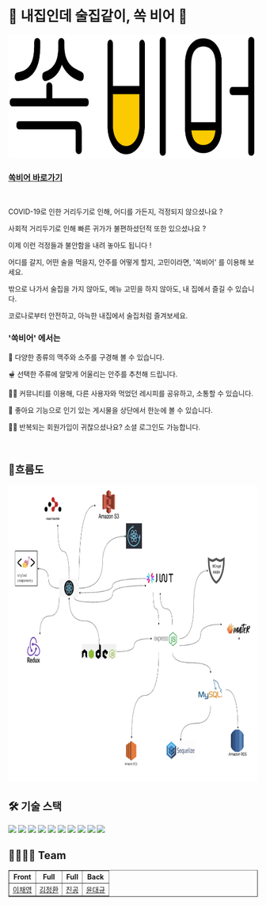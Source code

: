<h1> 🍺 내집인데 술집같이, 쏙 비어 🍻 </h1>

<img src= "https://github.com/StrummingDown/ssokbeerImg/blob/main/ssokbeerlogo.png?raw=true"  width = "500 " height = "250" />

<h3><a href=http://ssokbeer-bucket-depoly.s3-website.ap-northeast-2.amazonaws.com/>쏙비어 바로가기</a></h3>

</br>

COVID-19로 인한 거리두기로 인해, 어디를 가든지, 걱정되지 않으셨나요 ?

사회적 거리두기로 인해 빠른 귀가가 불편하셨던적 또한 있으셨나요 ? 

이제 이런 걱정들과 불안함을 내려 놓아도 됩니다 !

어디를 갈지, 어떤 술을 먹을지, 안주를 어떻게 할지, 고민이라면, '쏙비어' 를 이용해 보세요.

밖으로 나가서 술집을 가지 않아도, 메뉴 고민을 하지 않아도, 내 집에서 즐길 수 있습니다.

코로나로부터 안전하고, 아늑한 내집에서 술집처럼 즐겨보세요.  
 

<h3> '쏙비어' 에서는 </h3>

🍺 다양한 종류의 맥주와 소주를 구경해 볼 수 있습니다. </br>

🫕 선택한 주류에 알맞게 어울리는 안주를 추천해 드립니다. </br>

🙋🏼 커뮤니티를 이용해, 다른 사용자와 먹었던 레시피를 공유하고, 소통할 수 있습니다. </br>

🌈 좋아요 기능으로 인기 있는 게시물을 상단에서 한눈에 볼 수 있습니다. </br>

👌🏻 반복되는 회원가입이 귀찮으셨나요? 소셜 로그인도 가능합니다. </br>


</br>
<h2> 🧬흐름도 </h2>
<img src="https://github.com/codestates/ssokbeer/blob/main/ssokbeerStack.png?raw=true" width = "800 " height = "600"/>


</br>
<h2> 🛠 기술 스택 </h2>

<img src="https://img.shields.io/badge/FRONT-REACT-%2361DAFB?style=for-the-badge&logo=React" />
<img src="https://img.shields.io/badge/FRONT-REDUX-%23764ABC?style=for-the-badge&logo=Redux" />
<img src="https://img.shields.io/badge/FRONT-STYLED--COMPONENT-%23DB7093?style=for-the-badge&logo=styled-components" />
<img src="https://img.shields.io/badge/FRONT-REACT%20ROUTER-%23CA4245?style=for-the-badge&logo=React%20Router" />
<img src="https://img.shields.io/badge/DEPLOY-AWS-%23232F3E?style=for-the-badge&logo=Amazon%20AWS" />
</hr>
<img src="https://img.shields.io/badge/BACK-EXPRESS-%2317202C?style=for-the-badge" />
<img src="https://img.shields.io/badge/BACK-MYSQL-%234479A1?style=for-the-badge&logo=MySQL" />
<img src="https://img.shields.io/badge/BACK-SEQUELIZE-%2352B0E7?style=for-the-badge&logo=Sequelize" />
<img src="https://img.shields.io/badge/BACK-JWT-%23E6E6E6?style=for-the-badge" />
<img src="https://img.shields.io/badge/DEPLOY-AWS-%23232F3E?style=for-the-badge&logo=Amazon%20AWS" />

<h2> 👩‍👩‍👦‍👦 Team </h2>
<table border="1">
	<th>Front</th>
	<th>Full</th>
  <th>Full</th>
  <th>Back</th>
	<tr><!-- 첫번째 줄 시작 -->
    <td><a href="https://github.com/sophiecode1105">이채영</a></td>
    <td><a href="https://github.com/codingbe">김정환</a></td>
    <td><a href="https://github.com/kongjin">진공</a></td>
    <td><a href="https://github.com/StrummingDown">윤대규</a></td>
	</tr><!-- 첫번째 줄 끝 -->
    </table>

